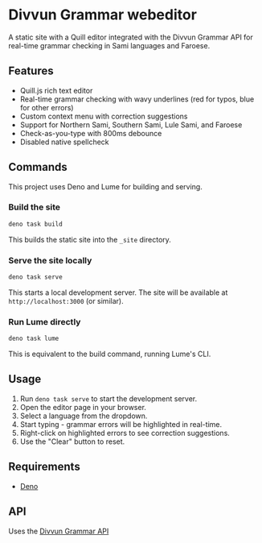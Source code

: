 # Divvun Grammar webeditor

A static site with a Quill editor integrated with the Divvun Grammar API for real-time grammar checking in Sami languages and Faroese.

## Features

- Quill.js rich text editor
- Real-time grammar checking with wavy underlines (red for typos, blue for other errors)
- Custom context menu with correction suggestions
- Support for Northern Sami, Southern Sami, Lule Sami, and Faroese
- Check-as-you-type with 800ms debounce
- Disabled native spellcheck

## Commands

This project uses Deno and Lume for building and serving.

### Build the site

```bash
deno task build
```

This builds the static site into the `_site` directory.

### Serve the site locally

```bash
deno task serve
```

This starts a local development server. The site will be available at `http://localhost:3000` (or similar).

### Run Lume directly

```bash
deno task lume
```

This is equivalent to the build command, running Lume's CLI.

## Usage

1. Run `deno task serve` to start the development server.
2. Open the editor page in your browser.
3. Select a language from the dropdown.
4. Start typing - grammar errors will be highlighted in real-time.
5. Right-click on highlighted errors to see correction suggestions.
6. Use the "Clear" button to reset.

## Requirements

- [Deno](https://deno.land/)

## API

Uses the [Divvun Grammar API](https://api-giellalt.uit.no/#grammar)
